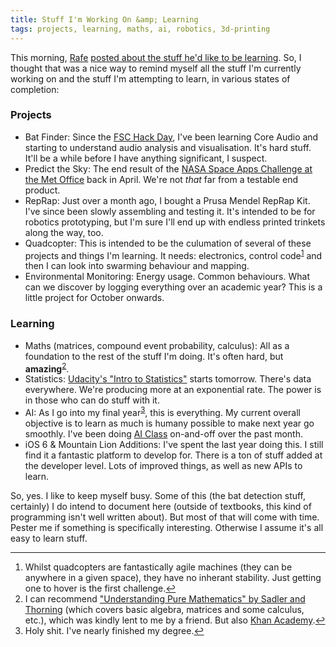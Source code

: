 ```yaml
---
title: Stuff I'm Working On &amp; Learning
tags: projects, learning, maths, ai, robotics, 3d-printing
---
```


This morning, [Rafe](http://rc3.org/) [posted about the stuff he'd like to be learning](http://rc3.org/2012/06/23/stuff-i-needwant-to-spend-time-learning/). So, I thought that was a nice way to remind myself all the stuff I'm currently working on and the stuff I'm attempting to learn, in various states of completion:

### Projects

* Bat Finder: Since the [FSC Hack Day](http://nickcharlton.net/post/bats-hacks-and-fieldwork), I've been learning Core Audio and starting to understand audio analysis and visualisation. It's hard stuff. It'll be a while before I have anything significant, I suspect.
* Predict the Sky: The end result of the [NASA Space Apps Challenge at the Met Office](http://nickcharlton.net/post/nasa-space-apps-challenge-predict-the-sky) back in April. We're not *that* far from a testable end product.
* RepRap: Just over a month ago, I bought a Prusa Mendel RepRap Kit. I've since been slowly assembling and testing it. It's intended to be for robotics prototyping, but I'm sure I'll end up with endless printed trinkets along the way, too.
* Quadcopter: This is intended to be the culumation of several of these projects and things I'm learning. It needs: electronics, control code<sup><a href="#footnote_quad_1" id="identifier_quad_1" class="footnote-link">1</a></sup> and then I can look into swarming behaviour and mapping.
* Environmental Monitoring: Energy usage. Common behaviours. What can we discover by logging everything over an academic year? This is a little project for October onwards.

### Learning

* Maths (matrices, compound event probability, calculus): All as a foundation to the rest of the stuff I'm doing. It's often hard, but **amazing**<sup><a href="#footnote_maths_2" id="identifier_maths_2" class="footnote-link">2</a></sup>.
* Statistics: [Udacity's "Intro to Statistics"](http://www.udacity.com/overview/Course/st101/CourseRev/1) starts tomorrow. There's data everywhere. We're producing more at an exponential rate. The power is in those who can do stuff with it.
* AI: As I go into my final year<sup><a href="#footnote_degree_3" id="identifier_degree_3" class="footnote-link">3</a></sup>, this is everything. My current overall objective is to learn as much is humany possible to make next year go smoothly. I've been doing [AI Class](https://www.ai-class.com/) on-and-off over the past month.
* iOS 6 & Mountain Lion Additions: I've spent the last year doing this. I still find it a fantastic platform to develop for. There is a ton of stuff added at the developer level. Lots of improved things, as well as new APIs to learn.

So, yes. I like to keep myself busy. Some of this (the bat detection stuff, certainly) I do intend to document here (outside of textbooks, this kind of programming isn't well written about). But most of that will come with time. Pester me if something is specifically interesting. Otherwise I assume it's all easy to learn stuff.

---
<ol class="footnotes">
    <li id="footnote_quad_1">Whilst quadcopters are fantastically agile machines (they can be anywhere in a given space), they have no inherant stability. Just getting one to hover is the first challenge.<a href="#identifier_quad_1">↩</a></li>
    <li id="footnote_maths_2">I can recommend <a href="http://www.amazon.co.uk/gp/product/0199142432/ref=as_li_ss_tl?ie=UTF8&tag=nisbl-21&linkCode=as2&camp=1634&creative=19450&creativeASIN=0199142432">"Understanding Pure Mathematics" by Sadler and Thorning</a> (which covers basic algebra, matrices and some calculus, etc.), which was kindly lent to me by a friend. But also <a href="http://www.khanacademy.org/">Khan Academy</a>.<a href="#identifier_maths_2">↩</a></li>
    <li id="footnote_degree_3">Holy shit. I've nearly finished my degree.<a href="#identifier_degree_3">↩</a></li>
</ol>

